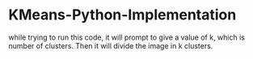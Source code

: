 # KMeans-Python-Implementation
while trying to run this code, it will prompt to give a value of k, which is number of clusters. Then it will divide the image in k clusters. 
